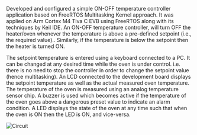 Developed and configured a simple ON-OFF temperature controller application based on FreeRTOS Multitasking Kernel approach. It was applied on Arm Cortex M4 Tiva C EVB using FreeRTOS along with its techniques by Keil IDE.
An ON-OFF temperature controller, will turn OFF the heater/oven whenever the temperature is above a pre-defined setpoint  (i.e., the required value).. Similarly, if the temperature is below the setpoint then the heater is turned ON.

The setpoint temperature is entered using a keyboard connected to a PC. It can be changed at any desired time while the oven is under control. i.e. there is no need to stop the controller in order to change the setpoint value (hence multitasking). An LCD connected to the development board displays the setpoint temperature as well as the actual measured oven temperature. The temperature of the oven is measured using an analog temperature sensor chip. A buzzer is used which becomes active if the temperature of the oven goes above a dangerous preset value to indicate an alarm condition. A LED displays the state of the oven at any time such that when the oven is ON then the LED is ON, and vice-versa.


![Circuit](https://user-images.githubusercontent.com/109050863/197562182-a9f21b74-26ed-447c-84a6-5f70f76a6404.jpg)
